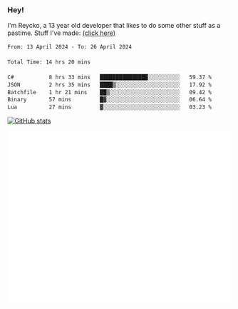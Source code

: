### Hey!
I'm Reycko, a 13 year old developer that likes to do some other stuff as a pastime.
Stuff I've made: [(click here)](https://pastebin.com/raw/QiNpEYja)

<!--START_SECTION:wakasection-->

```txt
From: 13 April 2024 - To: 26 April 2024

Total Time: 14 hrs 20 mins

C#           8 hrs 33 mins   ███████████████░░░░░░░░░░   59.37 %
JSON         2 hrs 35 mins   ████▒░░░░░░░░░░░░░░░░░░░░   17.92 %
Batchfile    1 hr 21 mins    ██▒░░░░░░░░░░░░░░░░░░░░░░   09.42 %
Binary       57 mins         █▓░░░░░░░░░░░░░░░░░░░░░░░   06.64 %
Lua          27 mins         ▓░░░░░░░░░░░░░░░░░░░░░░░░   03.23 %
```

<!--END_SECTION:wakasection-->

[![GitHub stats](https://github-readme-stats.vercel.app/api?username=Reycko&show_icons=true&theme=dark&hide_title=true&count_private=true)](https://github.com/anuraghazra/github-readme-stats)

![Metrics](/github-metrics.svg)
